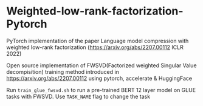 # Weighted-low-rank-factorization-Pytorch
PyTorch implementation of the paper Language model compression with weighted low-rank factorization (https://arxiv.org/abs/2207.00112 ICLR 2022)

Open source implementation of FWSVD(Factorized weighted Singular Value decompisition) training method introduced in https://arxiv.org/abs/2207.00112 using pytorch, accelerate & HuggingFace 

Run `train_glue_fwsvd.sh` to run a pre-trained BERT 12 layer model on GLUE tasks with FWSVD. Use `TASK_NAME` flag to change the task
